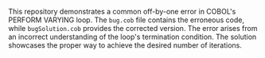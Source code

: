 This repository demonstrates a common off-by-one error in COBOL's PERFORM VARYING loop. The `bug.cob` file contains the erroneous code, while `bugSolution.cob` provides the corrected version.  The error arises from an incorrect understanding of the loop's termination condition. The solution showcases the proper way to achieve the desired number of iterations.